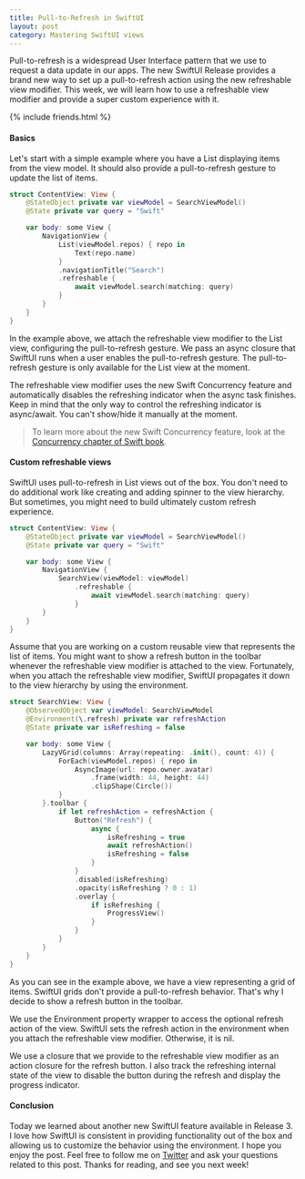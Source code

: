 ```yaml
---
title: Pull-to-Refresh in SwiftUI
layout: post
category: Mastering SwiftUI views
---
```


Pull-to-refresh is a widespread User Interface pattern that we use to request a data update in our apps. The new SwiftUI Release provides a brand new way to set up a pull-to-refresh action using the new refreshable view modifier. This week, we will learn how to use a refreshable view modifier and provide a super custom experience with it.

{% include friends.html %}

#### Basics
Let's start with a simple example where you have a List displaying items from the view model. It should also provide a pull-to-refresh gesture to update the list of items.

```swift
struct ContentView: View {
    @StateObject private var viewModel = SearchViewModel()
    @State private var query = "Swift"

    var body: some View {
        NavigationView {
            List(viewModel.repos) { repo in
                Text(repo.name)
            }
            .navigationTitle("Search")
            .refreshable {
                await viewModel.search(matching: query)
            }
        }
    }
}
```

In the example above, we attach the refreshable view modifier to the List view, configuring the pull-to-refresh gesture. We pass an async closure that SwiftUI runs when a user enables the pull-to-refresh gesture. The pull-to-refresh gesture is only available for the List view at the moment.

The refreshable view modifier uses the new Swift Concurrency feature and automatically disables the refreshing indicator when the async task finishes. Keep in mind that the only way to control the refreshing indicator is async/await. You can't show/hide it manually at the moment.

> To learn more about the new Swift Concurrency feature, look at the [Concurrency chapter of Swift book](https://docs.swift.org/swift-book/LanguageGuide/Concurrency.html).

#### Custom refreshable views
SwiftUI uses pull-to-refresh in List views out of the box. You don't need to do additional work like creating and adding spinner to the view hierarchy. But sometimes, you might need to build ultimately custom refresh experience.

```swift
struct ContentView: View {
    @StateObject private var viewModel = SearchViewModel()
    @State private var query = "Swift"

    var body: some View {
        NavigationView {
            SearchView(viewModel: viewModel)
                .refreshable {
                    await viewModel.search(matching: query)
                }
        }
    }
}
```

Assume that you are working on a custom reusable view that represents the list of items. You might want to show a refresh button in the toolbar whenever the refreshable view modifier is attached to the view. Fortunately, when you attach the refreshable view modifier, SwiftUI propagates it down to the view hierarchy by using the environment.

```swift
struct SearchView: View {
    @ObservedObject var viewModel: SearchViewModel
    @Environment(\.refresh) private var refreshAction
    @State private var isRefreshing = false

    var body: some View {
        LazyVGrid(columns: Array(repeating: .init(), count: 4)) {
            ForEach(viewModel.repos) { repo in
                AsyncImage(url: repo.owner.avatar)
                    .frame(width: 44, height: 44)
                    .clipShape(Circle())
            }
        }.toolbar {
            if let refreshAction = refreshAction {
                Button("Refresh") {
                    async {
                        isRefreshing = true
                        await refreshAction()
                        isRefreshing = false
                    }
                }
                .disabled(isRefreshing)
                .opacity(isRefreshing ? 0 : 1)
                .overlay {
                    if isRefreshing {
                        ProgressView()
                    }
                }
            }
        }
    }
}
```

As you can see in the example above, we have a view representing a grid of items. SwiftUI grids don't provide a pull-to-refresh behavior. That's why I decide to show a refresh button in the toolbar. 

We use the Environment property wrapper to access the optional refresh action of the view. SwiftUI sets the refresh action in the environment when you attach the refreshable view modifier. Otherwise, it is nil.

We use a closure that we provide to the refreshable view modifier as an action closure for the refresh button. I also track the refreshing internal state of the view to disable the button during the refresh and display the progress indicator.

#### Conclusion
Today we learned about another new SwiftUI feature available in Release 3. I love how SwiftUI is consistent in providing functionality out of the box and allowing us to customize the behavior using the environment. I hope you enjoy the post. Feel free to follow me on [Twitter](https://twitter.com/mecid) and ask your questions related to this post. Thanks for reading, and see you next week!